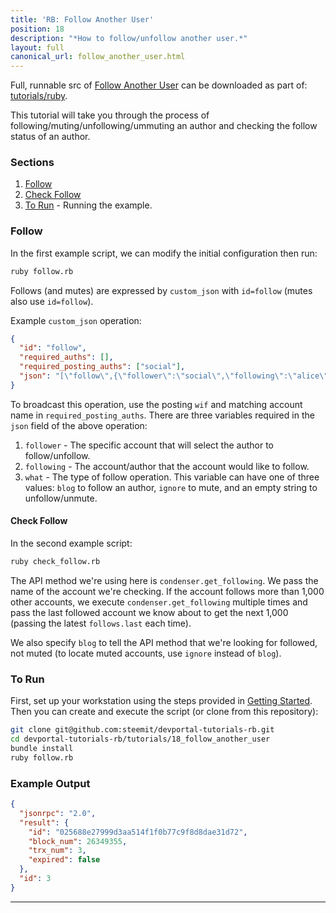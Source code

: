 ```yaml
---
title: 'RB: Follow Another User'
position: 18
description: "*How to follow/unfollow another user.*"
layout: full
canonical_url: follow_another_user.html
---              
```

<span class="fa-pull-left top-of-tutorial-repo-link"><span class="first-word">Full</span>, runnable src of [Follow Another User](https://gitlab.syncad.com/hive/devportal/-/tree/master/tutorials/ruby/tutorials/18_follow_another_user) can be downloaded as part of: [tutorials/ruby](https://gitlab.syncad.com/hive/devportal/-/tree/master/tutorials/ruby).</span>
<br>



This tutorial will take you through the process of following/muting/unfollowing/ummuting an author and checking the follow status of an author.

### Sections

1. [Follow](#follow)
1. [Check Follow](#check-follow)
1. [To Run](#to-run) - Running the example.

### Follow

In the first example script, we can modify the initial configuration then run:

```bash
ruby follow.rb
```

Follows (and mutes) are expressed by `custom_json` with `id=follow` (mutes also use `id=follow`).

Example `custom_json` operation:

```json
{
  "id": "follow",
  "required_auths": [],
  "required_posting_auths": ["social"],
  "json": "[\"follow\",{\"follower\":\"social\",\"following\":\"alice\",\"what\":[\"blog\"]}]"
}
```

To broadcast this operation, use the posting `wif` and matching account name in `required_posting_auths`.  There are three variables required in the `json` field of the above operation:

1. `follower` - The specific account that will select the author to follow/unfollow.
2. `following` - The account/author that the account would like to follow.
3. `what` - The type of follow operation.  This variable can have one of three values: `blog` to follow an author, `ignore` to mute, and an empty string to unfollow/unmute.

#### Check Follow

In the second example script:

```bash
ruby check_follow.rb
```

The API method we're using here is `condenser.get_following`.  We pass the name of the account we're checking.  If the account follows more than 1,000 other accounts, we execute `condenser.get_following` multiple times and pass the last followed account we know about to get the next 1,000 (passing the latest `follows.last` each time).

We also specify `blog` to tell the API method that we're looking for followed, not muted (to locate muted accounts, use `ignore` instead of `blog`).

### To Run

First, set up your workstation using the steps provided in [Getting Started](https://developers.steem.io/tutorials-ruby/getting_started).  Then you can create and execute the script (or clone from this repository):

```bash
git clone git@github.com:steemit/devportal-tutorials-rb.git
cd devportal-tutorials-rb/tutorials/18_follow_another_user
bundle install
ruby follow.rb
```

### Example Output

```json
{
  "jsonrpc": "2.0",
  "result": {
    "id": "025688e27999d3aa514f1f0b77c9f8d8dae31d72",
    "block_num": 26349355,
    "trx_num": 3,
    "expired": false
  },
  "id": 3
}
```

---
